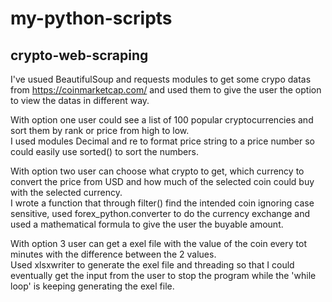 # my-python-scripts

## crypto-web-scraping

I've usued BeautifulSoup and requests modules to get some crypo datas from https://coinmarketcap.com/ and used them to give the user the option to view the datas in different way. <br>

With option one user could see a list of 100 popular cryptocurrencies and sort them by rank or price from high to low. <br>
I used modules Decimal and re to format price string to a price number so could easily use sorted() to sort the numbers.

With option two user can choose what crypto to get, which currency to convert the price from USD and how much of the selected coin could buy with the selected currency. <br>
I wrote a function that through filter() find the intended coin ignoring case sensitive, used forex_python.converter to do the currency exchange and used a mathematical formula to give the user the buyable amount. <br>

With option 3 user can get a exel file with the value of the coin every tot minutes with the difference between the 2 values. <br>
Used xlsxwriter to generate the exel file and threading so that I could eventually get the input from the user to stop the program while the 'while loop' is keeping generating the exel file.
